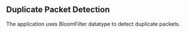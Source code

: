 ## Duplicate Packet Detection

The application uses BloomFilter datatype to detect
duplicate packets.
